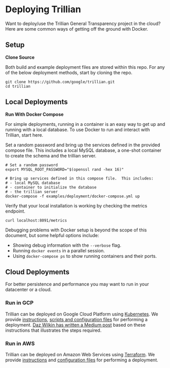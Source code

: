 # Deploying Trillian

Want to deploy/use the Trillian General Transparency project in the cloud? Here
are some common ways of getting off the ground with Docker.

## Setup

**Clone Source**

Both build and example deployment files are stored within this repo. For any of
the below deployment methods, start by cloning the repo.

```shell
git clone https://github.com/google/trillian.git
cd trillian
```

## Local Deployments

**Run With Docker Compose**

For simple deployments, running in a container is an easy way to get up and
running with a local database. To use Docker to run and interact with Trillian,
start here.

Set a random password and bring up the services defined in the provided compose
file. This includes a local MySQL database, a one-shot container to create the
schema and the trillian server.

```shell
# Set a random password
export MYSQL_ROOT_PASSWORD="$(openssl rand -hex 16)"

# Bring up services defined in this compose file.  This includes:
# - local MySQL database
# - container to initialize the database
# - the trillian server
docker-compose -f examples/deployment/docker-compose.yml up
```

Verify that your local installation is working by checking the metrics endpoint.

```shell
curl localhost:8091/metrics
```

Debugging problems with Docker setup is beyond the scope of this document, but
some helpful options include:

 - Showing debug information with the `--verbose` flag.
 - Running `docker events` in a parallel session.
 - Using `docker-compose ps` to show running containers and their ports.


## Cloud Deployments

For better persistence and performance you may want to run in your datacenter or
a cloud.

### Run in GCP

Trillian can be deployed on Google Cloud Platform using
[Kubernetes](https://kubernetes.io/). We provide
[instructions](kubernetes/README.md),
[scripts and configuration files](kubernetes/) for performing a deployment.
[Daz Wilkin has written a Medium post](https://medium.com/google-cloud/trillian-on-google-cloud-platform-621a37f2431c)
based on these instructions that illustrates the steps required.

### Run in AWS

Trillian can be deployed on Amazon Web Services using
[Terraform](https://www.terraform.io/). We provide [instructions](aws/README.md)
and [configuration files](aws/) for performing a deployment.
